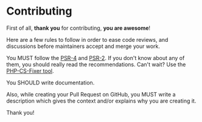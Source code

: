 # Contributing

First of all, **thank you** for contributing, **you are awesome**!

Here are a few rules to follow in order to ease code reviews, and discussions before maintainers accept and merge your work.

You MUST follow the [PSR-4](http://www.php-fig.org/psr/psr-4) and [PSR-2](http://www.php-fig.org/psr/2/). If you don't know
about any of them, you should really read the recommendations. Can't wait? Use the [PHP-CS-Fixer tool](http://cs.sensiolabs.org/).

You SHOULD write documentation.

Also, while creating your Pull Request on GitHub, you MUST write a description which gives the context and/or explains
why you are creating it.

Thank you!